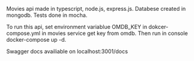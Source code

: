 Movies api made in typescript, node.js, express.js. Databese created in mongodb. Tests done in mocha. 


To run this api,  set environment variablue OMDB_KEY in dokcer-compose.yml in movies service get key  from omdb. Then run in console docker-compose up -d.   


Swagger docs availiable on localhost:3001/docs

